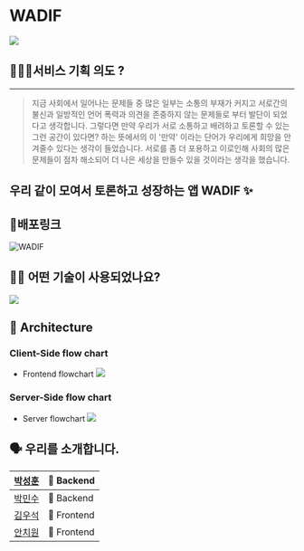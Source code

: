 # WADIF
![](https://i.ibb.co/rdkLTFb/2021-09-03-1-53-26.png)

## 🙋🏻‍♂️서비스 기획 의도 ?

---

> 지금 사회에서 일어나는 문제들 중 많은 일부는 
소통의 부재가 커지고 서로간의 불신과 
일방적인 언어 폭력과 의견을 존중하지 않는 
문제들로 부터 발단이 되었다고 생각합니다.
그렇다면 만약 우리가 서로 소통하고 배려하고 
토론할 수 있는 그런 공간이 있다면? 하는 뜻에서의 
이 '만약' 이라는 단어가 우리에게 희망을 안겨줄수 있다는 생각이 들었습니다. 
서로를 좀 더 포용하고 
이로인해 사회의 많은 문제들이 점차 해소되어 
더 나은 세상을 만들수 있을 것이라는 생각을 했습니다.

## 우리 같이 모여서 토론하고 성장하는 앱 WADIF ✨

## 📎배포링크
![WADIF](https://wadif.net)

## 👨‍⚕️ 어떤 기술이 사용되었나요?

![](https://i.ibb.co/WzWWx7q/2021-08-24-11-21-40.png)

## 🔨 Architecture

### Client-Side flow chart

- Frontend flowchart
![](https://cdn.discordapp.com/attachments/879193189527994424/880008875296825404/WADIF_2.jpg)

### Server-Side flow chart

- Server flowchart
![](https://cdn.discordapp.com/attachments/879193189527994424/880002635292377148/unknown.png)


## 🗣 우리를 소개합니다.
|[박성훈](https://github.com/tjdgns5272)|🏁 Backend|
|------|---|
|[박민수](https://github.com/pinion7)|🏁 Backend|
|[김우석](https://github.com/VVSOGI)|🚩 Frontend|
|[안치원](https://github.com/Freetargeter)|🚩 Frontend|
